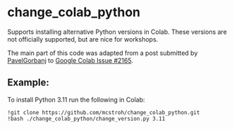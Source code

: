 # change_colab_python

Supports installing alternative Python versions in Colab. These versions are not officially supported, but are nice for workshops.

The main part of this code was adapted from a post submitted by [PavelGorbanj](https://github.com/PavelGorbanj) to [Google Colab Issue #2165](https://github.com/googlecolab/colabtools/issues/2165).

## Example:
To install Python 3.11 run the following in Colab:
```
!git clone https://github.com/mcstroh/change_colab_python.git
!bash ./change_colab_python/change_version.py 3.11
```
